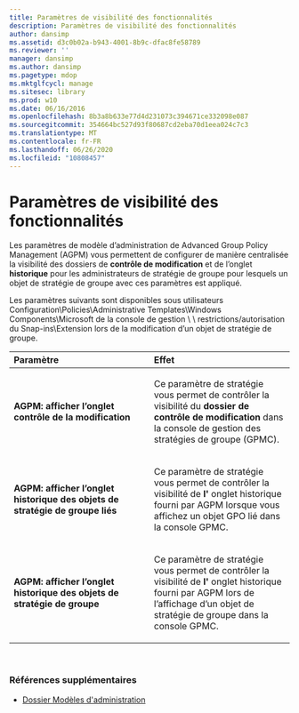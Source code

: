 ```yaml
---
title: Paramètres de visibilité des fonctionnalités
description: Paramètres de visibilité des fonctionnalités
author: dansimp
ms.assetid: d3c0b02a-b943-4001-8b9c-dfac8fe58789
ms.reviewer: ''
manager: dansimp
ms.author: dansimp
ms.pagetype: mdop
ms.mktglfcycl: manage
ms.sitesec: library
ms.prod: w10
ms.date: 06/16/2016
ms.openlocfilehash: 8b3a8b633e77d4d231073c394671ce332098e087
ms.sourcegitcommit: 354664bc527d93f80687cd2eba70d1eea024c7c3
ms.translationtype: MT
ms.contentlocale: fr-FR
ms.lasthandoff: 06/26/2020
ms.locfileid: "10808457"
---
```

# Paramètres de visibilité des fonctionnalités


Les paramètres de modèle d’administration de Advanced Group Policy Management (AGPM) vous permettent de configurer de manière centralisée la visibilité des dossiers de **contrôle de modification** et de l’onglet **historique** pour les administrateurs de stratégie de groupe pour lesquels un objet de stratégie de groupe avec ces paramètres est appliqué.

Les paramètres suivants sont disponibles sous utilisateurs Configuration\\Policies\\Administrative Templates\\Windows Components\\Microsoft de la console de gestion \ \ restrictions/autorisation du Snap-ins\\Extension lors de la modification d’un objet de stratégie de groupe.

<table>
<colgroup>
<col width="50%" />
<col width="50%" />
</colgroup>
<thead>
<tr class="header">
<th align="left">Paramètre</th>
<th align="left">Effet</th>
</tr>
</thead>
<tbody>
<tr class="odd">
<td align="left"><p><strong>AGPM: afficher l’onglet contrôle de la modification</strong></p></td>
<td align="left"><p>Ce paramètre de stratégie vous permet de contrôler la visibilité du <strong> dossier de contrôle de modification </strong> dans la console de gestion des stratégies de groupe (GPMC).</p></td>
</tr>
<tr class="even">
<td align="left"><p><strong>AGPM: afficher l’onglet historique des objets de stratégie de groupe liés</strong></p></td>
<td align="left"><p>Ce paramètre de stratégie vous permet de contrôler la visibilité de <strong> l' </strong> onglet historique fourni par AGPM lorsque vous affichez un objet GPO lié dans la console GPMC.</p></td>
</tr>
<tr class="odd">
<td align="left"><p><strong>AGPM: afficher l’onglet historique des objets de stratégie de groupe</strong></p></td>
<td align="left"><p>Ce paramètre de stratégie vous permet de contrôler la visibilité de <strong> l' </strong> onglet historique fourni par AGPM lors de l’affichage d’un objet de stratégie de groupe dans la console GPMC.</p></td>
</tr>
</tbody>
</table>

 

### Références supplémentaires

-   [Dossier Modèles d'administration](administrative-templates-folder-agpm40.md)

 

 





